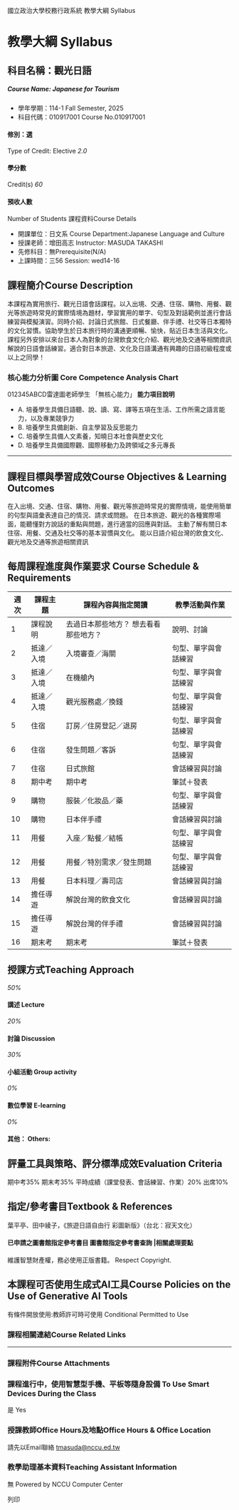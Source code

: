 國立政治大學校務行政系統 教學大綱 Syllabus
# 教學大綱 Syllabus
##  科目名稱：觀光日語
#####  Course Name: Japanese for Tourism
  * 學年學期：114-1 Fall Semester, 2025 
  * 科目代碼：010917001 Course No.010917001


#### 修別：選
Type of Credit: Elective 
_2.0_
#### 學分數
Credit(s)
_60_
#### 預收人數
Number of Students
課程資料Course Details
  * 開課單位：日文系 Course Department:Japanese Language and Culture 
  * 授課老師：增田高志 Instructor: MASUDA TAKASHI 
  * 先修科目：無Prerequisite(N/A)
  * 上課時間：三56 Session: wed14-16


##  課程簡介Course Description
本課程為實用旅行、觀光日語會話課程。以入出境、交通、住宿、購物、用餐、觀光等旅遊時常見的實際情境為題材，學習實用的單字、句型及對話範例並進行會話練習與模擬演習。同時介紹、討論日式旅館、日式餐廳、伴手禮、社交等日本獨特的文化習慣。協助學生於日本旅行時的溝通更順暢、愉快，貼近日本生活與文化。課程另外安排以來台日本人為對象的台灣飲食文化介紹、觀光地及交通等相關資訊解說的日語會話練習。適合對日本旅遊、文化及日語溝通有興趣的日語初級程度或以上之同學！
###  核心能力分析圖 Core Competence Analysis Chart
012345ABCD雷達圖老師學生
「無核心能力」 
**能力項目說明**
  * A. 培養學生具備日語聽、說、讀、寫、譯等五項在生活、工作所需之語言能力，以及專業競爭力
  * B. 培養學生具備創新、自主學習及反思能力
  * C. 培養學生具備人文素養，知曉日本社會與歷史文化
  * D. 培養學生具備國際觀、國際移動力及跨領域之多元專長


* * *
##  課程目標與學習成效Course Objectives & Learning Outcomes 
在入出境、交通、住宿、購物、用餐、觀光等旅遊時常見的實際情境，能使用簡單的句型與語彙表達自己的情況、請求或問題。
在日本旅遊、觀光的各種實際場面，能聽懂對方說話的重點與問題，進行適當的回應與對話。
主動了解有關日本住宿、用餐、交通及社交等的基本習慣與文化。
能以日語介紹台灣的飲食文化、觀光地及交通等旅遊相關資訊
##  每周課程進度與作業要求 Course Schedule & Requirements
**週次** |  **課程主題** |  **課程內容與指定閱讀** |  **教學活動與作業**  
---|---|---|---  
1 |  課程說明 |  去過日本那些地方？ 想去看看那些地方？ |  說明、討論  
2 |  抵達／入境 |  入境審查／海關 |  句型、單字與會話練習  
3 |  抵達／入境 |  在機艙內 |  句型、單字與會話練習  
4 |  抵達／入境 |  觀光服務處／換錢 |  句型、單字與會話練習  
5 |  住宿 |  訂房／住房登記／退房 |  句型、單字與會話練習  
6 |  住宿 |  發生問題／客訴 |  句型、單字與會話練習  
7 |  住宿 |  日式旅館 |  會話練習與討論  
8 |  期中考 |  期中考 |  筆試＋發表  
9 |  購物 |  服裝／化妝品／藥 |  句型、單字與會話練習  
10 |  購物 |  日本伴手禮 |  會話練習與討論  
11 |  用餐 |  入座／點餐／結帳 |  句型、單字與會話練習  
12 |  用餐 |  用餐／特別需求／發生問題 |  句型、單字與會話練習  
13 |  用餐 |  日本料理／壽司店 |  會話練習與討論  
14 |  擔任導遊 |  解說台灣的飲食文化 |  會話練習與討論  
15 |  擔任導遊 |  解說台灣的伴手禮 |  會話練習與討論  
16 |  期末考 |  期末考 |  筆試＋發表  
##  授課方式Teaching Approach
_50%_
####  講述 Lecture
_20%_
####  討論 Discussion
_30%_
####  小組活動 Group activity
_0%_
####  數位學習 E-learning
_0%_
####  其他： Others:
##  評量工具與策略、評分標準成效Evaluation Criteria
期中考35% 期末考35% 平時成績（課堂發表、會話練習、作業）20% 出席10%
##  指定/參考書目Textbook & References
葉平亭、田中綾子，《旅遊日語自由行 彩圖新版》（台北：寂天文化）
####  已申請之圖書館指定參考書目  圖書館指定參考書查詢 |相關處理要點
維護智慧財產權，務必使用正版書籍。 Respect Copyright.
##  本課程可否使用生成式AI工具Course Policies on the Use of Generative AI Tools
有條件開放使用:教師許可時可使用 Conditional Permitted to Use 
###  課程相關連結Course Related Links
* * *
###  課程附件Course Attachments
###  課程進行中，使用智慧型手機、平板等隨身設備 To Use Smart Devices During the Class
是  Yes
###  授課教師Office Hours及地點Office Hours & Office Location
請先以Email聯絡
tmasuda@nccu.ed.tw
###  教學助理基本資料Teaching Assistant Information
無
Powered by NCCU Computer Center
  
列印
